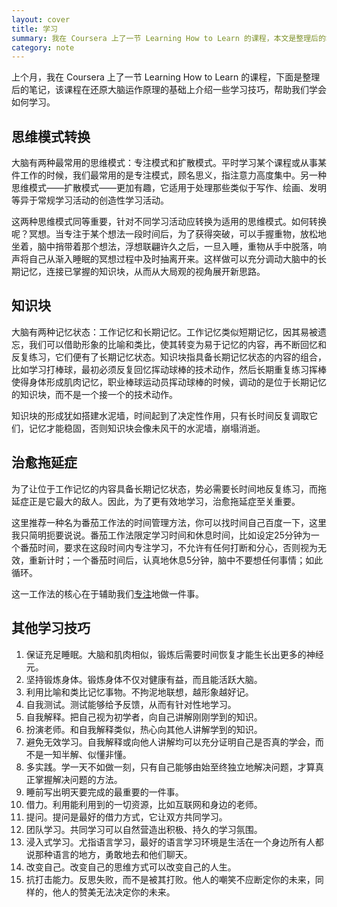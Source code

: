 ```yaml
---
layout: cover
title: 学习
summary: 我在 Coursera 上了一节 Learning How to Learn 的课程，本文是整理后的笔记，该课程在还原大脑运作原理的基础上介绍一些学习技巧，帮助我们学会如何学习。
category: note
---
```


上个月，我在 Coursera 上了一节 Learning How to Learn 的课程，下面是整理后的笔记，该课程在还原大脑运作原理的基础上介绍一些学习技巧，帮助我们学会如何学习。

## 思维模式转换

大脑有两种最常用的思维模式：专注模式和扩散模式。平时学习某个课程或从事某件工作的时候，我们最常用的是专注模式，顾名思义，指注意力高度集中。另一种思维模式——扩散模式——更加有趣，它适用于处理那些类似于写作、绘画、发明等异于常规学习活动的创造性学习活动。

这两种思维模式同等重要，针对不同学习活动应转换为适用的思维模式。如何转换呢？冥想。当专注于某个想法一段时间后，为了获得突破，可以手握重物，放松地坐着，脑中捎带着那个想法，浮想联翩许久之后，一旦入睡，重物从手中脱落，响声将自己从渐入睡眠的冥想过程中及时抽离开来。这样做可以充分调动大脑中的长期记忆，连接已掌握的知识块，从而从大局观的视角展开新思路。

## 知识块

大脑有两种记忆状态：工作记忆和长期记忆。工作记忆类似短期记忆，因其易被遗忘，我们可以借助形象的比喻和类比，使其转变为易于记忆的内容，再不断回忆和反复练习，它们便有了长期记忆状态。知识块指具备长期记忆状态的内容的组合，比如学习打棒球，最初必须反复回忆挥动球棒的技术动作，然后长期重复练习挥棒使得身体形成肌肉记忆，职业棒球运动员挥动球棒的时候，调动的是位于长期记忆的知识块，而不是一个接一个的技术动作。

知识块的形成犹如搭建水泥墙，时间起到了决定性作用，只有长时间反复调取它们，记忆才能稳固，否则知识块会像未风干的水泥墙，崩塌消逝。

## 治愈拖延症

为了让位于工作记忆的内容具备长期记忆状态，势必需要长时间地反复练习，而拖延症正是它最大的敌人。因此，为了更有效地学习，治愈拖延症至关重要。

这里推荐一种名为番茄工作法的时间管理方法，你可以找时间自己百度一下，这里我只简明扼要说说。番茄工作法限定学习时间和休息时间，比如设定25分钟为一个番茄时间，要求在这段时间内专注学习，不允许有任何打断和分心，否则视为无效，重新计时；一个番茄时间后，认真地休息5分钟，脑中不要想任何事情；如此循环。

这一工作法的核心在于辅助我们[专注](/note/focus.html)地做一件事。

## 其他学习技巧

1. 保证充足睡眠。大脑和肌肉相似，锻炼后需要时间恢复才能生长出更多的神经元。
1. 坚持锻炼身体。锻炼身体不仅对健康有益，而且能活跃大脑。
1. 利用比喻和类比记忆事物。不拘泥地联想，越形象越好记。
1. 自我测试。测试能够给予反馈，从而有针对性地学习。
1. 自我解释。把自己视为初学者，向自己讲解刚刚学到的知识。
1. 扮演老师。和自我解释类似，热心向其他人讲解学到的知识。
1. 避免无效学习。自我解释或向他人讲解均可以充分证明自己是否真的学会，而不是一知半解、似懂非懂。
1. 多实践。学一天不如做一刻，只有自己能够由始至终独立地解决问题，才算真正掌握解决问题的方法。
1. 睡前写出明天要完成的最重要的一件事。
1. 借力。利用能利用到的一切资源，比如互联网和身边的老师。
1. 提问。提问是最好的借力方式，它让双方共同学习。
1. 团队学习。共同学习可以自然营造出积极、持久的学习氛围。
1. 浸入式学习。尤指语言学习，最好的语言学习环境是生活在一个身边所有人都说那种语言的地方，勇敢地去和他们聊天。
1. 改变自己。改变自己的思维方式可以改变自己的人生。
1. 抗打击能力。反思失败，而不是被其打败。他人的嘲笑不应断定你的未来，同样的，他人的赞美无法决定你的未来。
